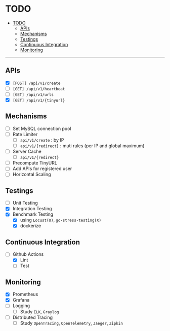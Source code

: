 # TODO

- [TODO](#todo)
  - [APIs](#apis)
  - [Mechanisms](#mechanisms)
  - [Testings](#testings)
  - [Continuous Integration](#continuous-integration)
  - [Monitoring](#monitoring)

---

## APIs

- [x] `[POST] /api/v1/create`
- [ ] `[GET] /api/v1/heartbeat`
- [ ] `[GET] /api/v1/urls`
- [x] `[GET] /api/v1/{tinyurl}`

## Mechanisms

- [ ] Set MySQL connection pool
- [ ] Rate Limiter
  - [ ] `api/v1/create` : by IP
  - [ ] `api/v1/{redirect}` : muti rules (per IP and global maximum)
- [ ] Server Cache
  - [ ] `api/v1/{redirect}`
- [ ] Precompute TinyURL
- [ ] Add APIs for registered user
- [ ] Horizontal Scaling

## Testings

- [ ] Unit Testing
- [x] Integration Testing
- [x] Benchmark Testing
  - [x] using `Locust(O)`, `go-stress-testing(X)`
  - [x] dockerize

## Continuous Integration
- [ ] Github Actions
  - [x] Lint
  - [ ] Test

## Monitoring

- [x] Prometheus
- [x] Grafana
- [ ] Logging
  - [ ] Study `ELK`, `Graylog`
- [ ] Distributed Tracing
  - [ ] Study `OpenTracing`, `OpenTelemetry`, `Jaeger`, `Zipkin`
